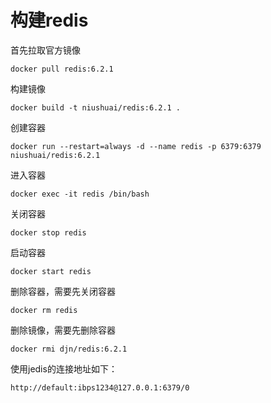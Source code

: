 # 构建redis



首先拉取官方镜像

```
docker pull redis:6.2.1
```



构建镜像

```
docker build -t niushuai/redis:6.2.1 .
```



创建容器

```
docker run --restart=always -d --name redis -p 6379:6379 niushuai/redis:6.2.1
```



进入容器

```
docker exec -it redis /bin/bash
```

关闭容器
```
docker stop redis
```

启动容器
```
docker start redis
```

删除容器，需要先关闭容器
```
docker rm redis
```

删除镜像，需要先删除容器
```
docker rmi djn/redis:6.2.1
```



使用jedis的连接地址如下：

```
http://default:ibps1234@127.0.0.1:6379/0
```

